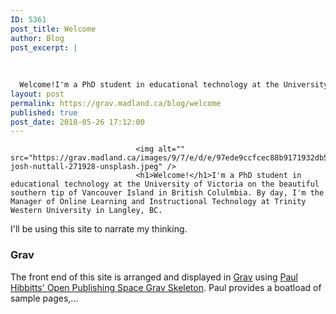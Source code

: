 ```yaml
---
ID: 5361
post_title: Welcome
author: Blog
post_excerpt: |
  
  
  
  Welcome!I'm a PhD student in educational technology at the University of Victoria on the beautiful southern tip of Vancouver Island in British Colulmbia. By day, I'm the...
layout: post
permalink: https://grav.madland.ca/blog/welcome
published: true
post_date: 2018-05-26 17:12:00
---
```

<pre><code>                            &lt;img alt="" src="https://grav.madland.ca/images/9/7/e/d/e/97ede9ccfcec88b9171932db52d000dd76c2f238-josh-nuttall-271928-unsplash.jpeg" /&gt;
                            &lt;h1&gt;Welcome!&lt;/h1&gt;I'm a PhD student in educational technology at the University of Victoria on the beautiful southern tip of Vancouver Island in British Colulmbia. By day, I'm the Manager of Online Learning and Instructional Technology at Trinity Western University in Langley, BC.
</code></pre>

I'll be using this site to narrate my thinking.</p>

<h3>Grav</h3>

The front end of this site is arranged and displayed in <a href="https://getgrav.org/"  rel="nofollow noopener noreferrer" class="external-link no-image">Grav</a> using <a href="http://demo.hibbittsdesign.org/grav-open-publishing-quark/"  rel="nofollow noopener noreferrer" class="external-link no-image">Paul Hibbitts' Open Publishing Space Grav Skeleton</a>. Paul provides a boatload of sample pages,...
